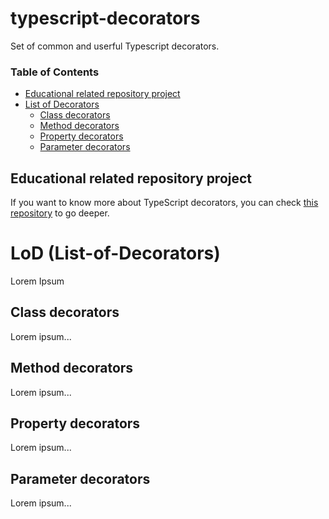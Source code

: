 # typescript-decorators
Set of common and userful Typescript decorators.

### Table of Contents
- [Educational related repository project](#educational-related-repository-project)
- [List of Decorators](#list-of-decorators)
    * [Class decorators](#class-decorators)
    * [Method decorators](#method-decorators)
    * [Property decorators](#property-decorators)
    * [Parameter decorators](#parameter-decorators)

## Educational related repository project
If you want to know more about TypeScript decorators, you can check [this repository](https://github.com/semagarcia/educational-typescript-decorators) to go deeper.

# LoD (List-of-Decorators)
Lorem Ipsum

## Class decorators
Lorem ipsum...

## Method decorators
Lorem ipsum...

## Property decorators
Lorem ipsum...

## Parameter decorators
Lorem ipsum...
